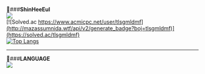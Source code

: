 <!---
ShinHeeEul/ShinHeeEul is a ✨ special ✨ repository because its `README.md` (this file) appears on your GitHub profile.
You can click the Preview link to take a look at your changes.
--->

🐺###**ShinHeeEul**
<br>
<a href="https://github.com/ShinHeeEul">
<img src="https://img.shields.io/badge/GitHub-FFCA28?style=flat-square&logo=Hello&logoColor=black"/>
</a>
<br>
[![Solved.ac https://www.acmicpc.net/user/tlsgmldmf](http://mazassumnida.wtf/api/v2/generate_badge?boj=tlsgmldmf)](https://solved.ac/tlsgmldmf)
<br>
[![Top Langs](https://github-readme-stats.vercel.app/api/top-langs/?username=ShinHeeeul)](https://github.com/ShinHeeEul/github-readme-stats)

---

📖###**LANGUAGE**
<br>
<img src="https://img.shields.io/badge/C-A8B9CC?style=flat-square&logo=Hello&logoColor=white"/>
